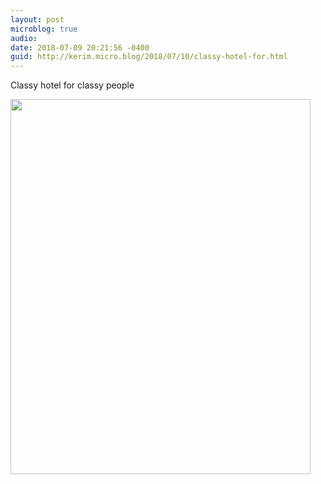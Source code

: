 ```yaml
---
layout: post
microblog: true
audio: 
date: 2018-07-09 20:21:56 -0400
guid: http://kerim.micro.blog/2018/07/10/classy-hotel-for.html
---
```

Classy hotel for classy people

<img src="http://micro.oxus.net/uploads/2018/ecf1611355.jpg" width="480" height="600" />
